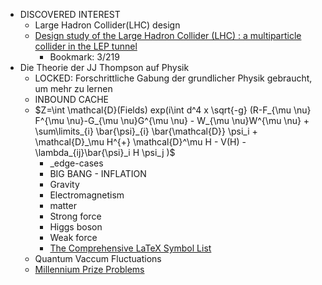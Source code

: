 - DISCOVERED INTEREST
    - Large Hadron Collider(LHC) design
    - [Design study of the Large Hadron Collider (LHC) : a multiparticle collider in the LEP tunnel](http://cds.cern.ch/record/220493?ln=en)
        - Bookmark: 3/219
- Die Theorie der JJ Thompson auf Physik
    - LOCKED: Forschrittliche Gabung der grundlicher Physik gebraucht, um mehr zu lernen
    - INBOUND CACHE
    - $Z=\int \mathcal{D}(Fields) exp(i\int d^4 x \sqrt{-g} (R-F_{\mu \nu} F^{\mu \nu}-G_{\mu \nu}G^{\mu \nu} - W_{\mu \nu}W^{\mu \nu} + \sum\limits_{i} \bar{\psi}_{i} \bar{\mathcal{D}} \psi_i + \mathcal{D}_\mu H^{+} \mathcal{D}^\mu H - V(H) - \lambda_{ij}\bar{\psi}_i H \psi_j  )$
        - _edge-cases
        - BIG BANG - INFLATION
        - Gravity
        - Electromagnetism
        - matter
        - Strong force
        - Higgs boson
        - Weak force
        - [The Comprehensive LaTeX Symbol List](https://tug.ctan.org/info/symbols/comprehensive/symbols-letter.pdf)
    - Quantum Vaccum Fluctuations
    - [Millennium Prize Problems](https://en.wikipedia.org/wiki/Millennium_Prize_Problems#:~:text=Hamilton%2C%20upon%20whose%20work%20Perelman,Mills%20existence%20and%20mass%20gap.)

